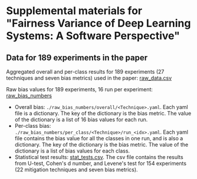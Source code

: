 # Supplemental materials for "Fairness Variance of Deep Learning  Systems: A Software  Perspective"

## Data for 189 experiments in the paper

Aggregated overall and per-class results for 189 experiments (27 techniques and seven bias metrics) used in the paper: [raw_data.csv](../master/raw_data.csv)

Raw bias values for 189 experiments, 16 run per experiment: [raw_bias_numbers](../master/raw_bias_numbers)
* Overall bias: ```./raw_bias_numbers/overall/<Technique>.yaml```. Each yaml file is a dictionary. The key of the dictionary is the bias metric. The value of the dictionary is a list of 16 bias values for each run.
* Per-class bias: ```./raw_bias_numbers/per_class/<Technique>/run_<idx>.yaml```. Each yaml file contains the bias value for all the classes in one run, and is also a dictionary. The key of the dictionary is the bias metric. The value of the dictionary is a list of bias values for each class.
* Statistical test results: [stat_tests.csv](../master/raw_bias_numbers/stat_tests.csv). The csv file contains the results from U-test, Cohen's d number, and Levene's test for 154 experiments (22 mitigation techniques and seven bias metrics).
